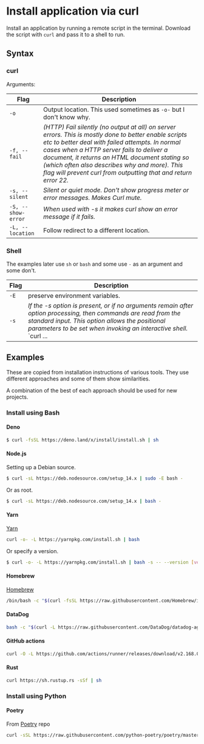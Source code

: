 # Install application via curl


Install an application by running a remote script in the terminal. Download the script with `curl` and pass it to a shell to run.


## Syntax

### curl

Arguments:

| Flag               | Description                                                                                                                                                                                                                                                                                                                                                                             |
| ------------------ | --------------------------------------------------------------------------------------------------------------------------------------------------------------------------------------------------------------------------------------------------------------------------------------------------------------------------------------------------------------------------------------- |
| `-o`               | Output location. This used sometimes as `-o-` but I don't know why.                                                                                                                                                                                                                                                                                                                     |
| `-f, --fail`       | _(HTTP)  Fail  silently  (no  output at all) on server errors. This is mostly done to better enable scripts etc to better deal with failed attempts. In normal cases  when  a  HTTP  server  fails  to deliver  a  document,  it  returns an HTML document stating so (which often also describes why and more). This flag will prevent curl from outputting that and return error 22._ |
| `-s, --silent`     | _Silent or quiet mode. Don't show progress meter or error messages.  Makes Curl mute._                                                                                                                                                                                                                                                                                                  |
| `-S, --show-error` | _When used with -s it makes curl show an error message if it fails._                                                                                                                                                                                                                                                                                                                    |
| `-L, --location`   | Follow redirect to a different location.                                                                                                                                                                                                                                                                                                                                                |

### Shell

The examples later use `sh` or `bash` and some use `-` as an argument and some don't.

| Flag | Description                                                                                                                                                                                                                                          |
| ---- | ---------------------------------------------------------------------------------------------------------------------------------------------------------------------------------------------------------------------------------------------------- |
| `-E` | preserve environment variables.                                                                                                                                                                                                                      |
| `-s` | _If  the  -s  option is present, or if no arguments remain after option processing, then commands are read from the standard input. This option allows the positional parameters to be set when invoking an interactive shell._ `curl ... | bash -s` |


## Examples

These are copied from installation instructions of various tools. They use different approaches and some of them show similarities.

A combination of the best of each approach should be used for new projects.

### Install using Bash

#### Deno

```sh
$ curl -fsSL https://deno.land/x/install/install.sh | sh
```

#### Node.js

Setting up a Debian source.

```sh
$ curl -sL https://deb.nodesource.com/setup_14.x | sudo -E bash -
```

Or as root.

```sh
$ curl -sL https://deb.nodesource.com/setup_14.x | bash -
```

#### Yarn

[Yarn](https://classic.yarnpkg.com/en/docs/install#mac-stable)

```sh
curl -o- -L https://yarnpkg.com/install.sh | bash
```

Or specify a version.

```sh
$ curl -o- -L https://yarnpkg.com/install.sh | bash -s -- --version [version]
```

#### Homebrew

[Homebrew](https://brew.sh/)

```sh
/bin/bash -c "$(curl -fsSL https://raw.githubusercontent.com/Homebrew/install/master/install.sh)"
```

#### DataDog

```sh
bash -c "$(curl -L https://raw.githubusercontent.com/DataDog/datadog-agent/master/cmd/agent/install_script.sh)"
```

#### GitHub actions

```sh
curl -O -L https://github.com/actions/runner/releases/download/v2.168.0/actions-runner-linux-x64-2.168.0.tar.gz
```

#### Rust

```sh
curl https://sh.rustup.rs -sSf | sh
```


### Install using Python

#### Poetry

From [Poetry](https://github.com/python-poetry/poetry) repo

```sh
curl -sSL https://raw.githubusercontent.com/python-poetry/poetry/master/get-poetry.py | python
```
